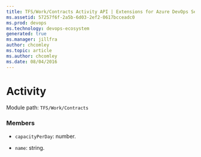 ```yaml
---
title: TFS/Work/Contracts Activity API | Extensions for Azure DevOps Services
ms.assetid: 57257f6f-2a5b-6d03-2ef2-0617bcceadc0
ms.prod: devops
ms.technology: devops-ecosystem
generated: true
ms.manager: jillfra
author: chcomley
ms.topic: article
ms.author: chcomley
ms.date: 08/04/2016
---
```


# Activity

Module path: `TFS/Work/Contracts`


### Members

* `capacityPerDay`: number. 

* `name`: string. 

